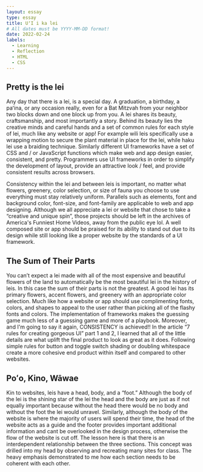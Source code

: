 ```yaml
---
layout: essay
type: essay
title: UʻI i ka lei
# All dates must be YYYY-MM-DD format!
date: 2022-02-24
labels:
  - Learning
  - Reflection
  - HTML
  - CSS
---
```

## Pretty is the lei
Any day that there is a lei, is a special day. A graduation, a birthday, a paʻina, or any occasion really, even for a Bat Mitzvah from your neighbor two blocks down and one block up from you. A lei shares its beauty, craftsmanship, and most importantly a story. Behind its beauty lies the creative minds and careful hands and a set of common rules for each style of lei, much like any website or app! For example wili leis specifically use a wrapping motion to secure the plant material in place for the lei, while haku lei use a braiding technique. Similarly different UI frameworks have a set of CSS and / or JavaScript functions which make web and app design easier, consistent, and pretty. Programmers use UI frameworks in order to simplify the development of layout, provide an attractive look / feel, and provide consistent results across browsers.  

Consistency within the lei and between leis is important, no matter what flowers, greenery, color selection, or size of fauna you choose to use everything must stay relatively uniform. Parallels such as elements, font and background color, font-size, and font-family are applicable to web and app designing. Although we all appreciate a lei or website that chose to take a “creative and unique spin”, those projects should be left in the archives of America's Funniest Home Videos, away from the public eye lol. A well composed site or app should be praised for its ability to stand out due to its design while still looking like a proper website by the standards of a UI framework. 

## The Sum of Their Parts
You can’t expect a lei made with all of the most expensive and beautiful flowers of the land to automatically be the most beautiful lei in the history of leis. In this case the sum of their parts is not the greatest. A good lei has its primary flowers, accent flowers, and greenery with an appropriate color selection. Much like how a website or app should use complimenting fonts, colors, and shapes to appeal to the user rather than picking all of the flashy fonts and colors. The implementation of frameworks makes the guessing game much less of a guessing game and more of a playbook. Moreover, and I'm going to say it again, CONSISTENCY is achieved!! In the article “7 rules for creating gorgeous UI” part 1 and 2, I learned that all of the little details are what uplift the final product to look as great as it does. Following simple rules for button and toggle switch shading or doubling whitespace create a more cohesive end product within itself and compared to other websites. 

## Poʻo, Kino, Wāwae
Kin to websites, leis have a head, body, and a “foot.” Although the body of the lei is the shining star of the lei the head and the body are just as if not equally important because without the head there would be no body and without the foot the lei would unravel. Similarly, although the body of the website is where the majority of users will spend their time, the head of the website acts as a guide and the footer provides important additional information and cant be overlooked in the design process, otherwise the flow of the website is cut off. The lesson here is that there is an interdependent relationship between the three sections. This concept was drilled into my head by observing and recreating many sites for class. The heavy emphasis demonstrated to me how each section needs to be coherent with each other. 
